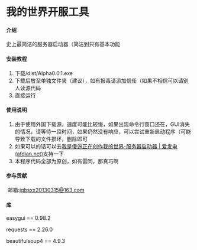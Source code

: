 # 我的世界开服工具

#### 介绍
史上最简洁的服务器启动器（简洁到只有基本功能


#### 安装教程

1.  下载/dist/Alpha0.0.1.exe
2.  下载后放至单独文件夹（建议），如有报毒请添加信任（如果不相信可以请别人读源代码
3.  直接运行

#### 使用说明

1.  由于使用外国下载源，速度可能比较慢，如果出现命令行窗口还在，GUI消失的情况，请等待一段时间，如果仍然没有响应，可以尝试重新启动程序（可能导致下载的文件损坏，删除即可
2.  如果可以的话可以去[我是傻逼正在创作我的世界-服务器启动器 | 爱发电 (afdian.net)](https://afdian.net/@woshishabi)支持一下
3.  本程序代码全部为原创，如有雷同，那真巧啊

#### 参与贡献

​    邮箱:jgbsxx20130315@163.com

#### 库

easygui == 0.98.2

requests == 2.26.0

beautifulsoup4 == 4.9.3


